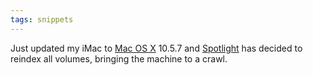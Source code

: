 ```yaml
---
tags: snippets
---
```


Just updated my iMac to [Mac OS X](/wiki/Mac_OS_X) 10.5.7 and [Spotlight](/wiki/Spotlight) has decided to reindex all volumes, bringing the machine to a crawl.
